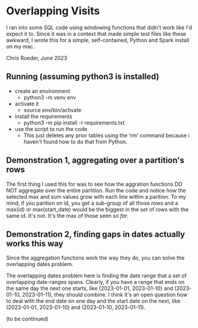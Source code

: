 # Overlapping Visits
I ran into some SQL code using windowing functions that didn't work like I'd expect it to.
Since it was in a context that made simple test files like these awkward, I
wrote this for a simple, self-contained, Python and Spark install on my mac.

Chris Roeder, June 2023


## Running (assuming python3 is installed)
- create an environment
  - python3 -m venv env
- activate it
  - source env/bin/activate
- install the requirements
  - python3 -m pip install -r requirements.txt
- use the script to run the code
  - This just deletes any prior tables using the 'rm' command because i haven't found how to do that from Python.

## Demonstration 1, aggregating over a partition's rows
The first thing I used this for was to see how the aggration functions DO NOT aggregate over the entire partition.
Run the code and notice how the selected max and sum values grow with each line within a parition.
To my mind, if you parition on id, you get a sub-group of all those rows and a max(id) or max(start_date) would be
the biggest in the set of rows with the same id. It's not. It's the max of those seen *so* *far*.

## Demonstration 2, finding gaps in dates actually works this way
Since the aggregation functions work the way they do, you can solve the overlapping dates problem.

The overlapping dates problem here is finding the date range that a set of overlapping date-ranges spans.
Clearly, if you have a  range that ends on the same day the next one starts, like 
(2023-01-01, 2023-01-10) and (2023-01-10, 2023-01-11), 
they should combine. I think it's an open question how to deal with
the end date on one day and the start date on the next, like
(2023-01-01, 2023-01-10) and (2023-01-10, 2023-01-11).

(to be continued)


